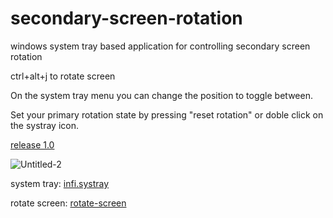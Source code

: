 # secondary-screen-rotation
windows system tray based application for controlling secondary screen rotation

ctrl+alt+j to rotate screen

On the system tray menu you can change the position to toggle between.

Set your primary rotation state by pressing "reset rotation" or doble click on the systray icon.

[release 1.0](https://github.com/thiagosch/secondary-screen-rotation/releases/tag/1.0)


![Untitled-2](https://user-images.githubusercontent.com/6638847/172713861-406ffd62-8d4f-4126-a9ef-997d22a79955.png)

system tray: [infi.systray](https://github.com/Infinidat/infi.systray)

rotate screen: [rotate-screen](https://github.com/danny-burrows/rotate-screen)

